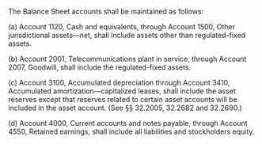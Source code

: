 The Balance Sheet accounts shall be maintained as follows:

(a) Account 1120, Cash and equivalents, through Account 1500, Other jurisdictional assets—net, shall include assets other than regulated-fixed assets.

(b) Account 2001, Telecommunications plant in service, through Account 2007, Goodwill, shall include the regulated-fixed assets.

(c) Account 3100, Accumulated depreciation through Account 3410, Accumulated amortization—capitalized leases, shall include the asset reserves except that reserves related to certain asset accounts will be included in the asset account. (See §§ 32.2005, 32.2682 and 32.2690.)
                      

(d) Account 4000, Current accounts and notes payable, through Account 4550, Retained earnings, shall include all liabilities and stockholders equity.

